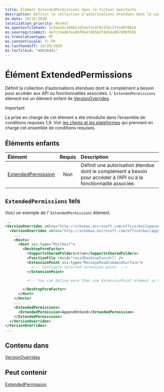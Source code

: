 ```yaml
---
title: Élément ExtendedPermissions dans le fichier manifeste
description: Définit la collection d’autorisations étendues dont le complément a besoin pour accéder aux API ou fonctionnalités associées.
ms.date: 10/15/2020
localization_priority: Normal
ms.openlocfilehash: 1e3aa16c160613d34ef2c4f9c25bc2ffe4970816
ms.sourcegitcommit: 4e7c74ad67ea8bf6b47d65b2fde54a967090f65b
ms.translationtype: MT
ms.contentlocale: fr-FR
ms.lasthandoff: 10/20/2020
ms.locfileid: "48626441"
---
```

# <a name="extendedpermissions-element"></a>Élément ExtendedPermissions

Définit la collection d’autorisations étendues dont le complément a besoin pour accéder aux API ou fonctionnalités associées. L' `ExtendedPermissions` élément est un élément enfant de [VersionOverrides](versionoverrides.md).

> [!IMPORTANT]
> La prise en charge de cet élément a été introduite dans l’ensemble de conditions requises 1,9. Voir [les clients et les plateformes](../../reference/requirement-sets/outlook-api-requirement-sets.md#requirement-sets-supported-by-exchange-servers-and-outlook-clients) qui prennent en charge cet ensemble de conditions requises.

## <a name="child-elements"></a>Éléments enfants

|  Élément |  Requis  |  Description  |
|:-----|:-----:|:-----|
|  [ExtendedPermission](extendedpermission.md)    |  Non   | Définit une autorisation étendue dont le complément a besoin pour accéder à l’API ou à la fonctionnalité associée. |

## <a name="extendedpermissions-example"></a>`ExtendedPermissions` tels

Voici un exemple de l' `ExtendedPermissions` élément.

```XML
...
<VersionOverrides xmlns="http://schemas.microsoft.com/office/mailappversionoverrides" xsi:type="VersionOverridesV1_0">
  <VersionOverrides xmlns="http://schemas.microsoft.com/office/mailappversionoverrides/1.1" xsi:type="VersionOverridesV1_1">
    ...
    <Hosts>
      <Host xsi:type="MailHost">
        <DesktopFormFactor>
          <SupportsSharedFolders>true</SupportsSharedFolders>
          <FunctionFile resid="residDesktopFuncUrl" />
          <ExtensionPoint xsi:type="MessageReadCommandSurface">
            <!-- Configure selected extension point. -->
          </ExtensionPoint>

          <!-- You can define more than one ExtensionPoint element as needed. -->

        </DesktopFormFactor>
      </Host>
    </Hosts>
    ...
    <ExtendedPermissions>
      <ExtendedPermission>AppendOnSend</ExtendedPermission>
    </ExtendedPermissions>
  </VersionOverrides>
</VersionOverrides>
...
```

## <a name="contained-in"></a>Contenu dans

[VersionOverrides](versionoverrides.md)

## <a name="can-contain"></a>Peut contenir

[ExtendedPermission](extendedpermission.md)
